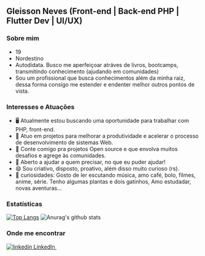 ## Gleisson Neves (Front-end | Back-end PHP | Flutter Dev | UI/UX)

### Sobre mim

* 19
* Nordestino
* Autodidata. Busco me aperfeiçoar atráves de livros, bootcamps, transmitindo conhecimento (ajudando em comunidades)
* Sou um profissional que busca conhecimentos além da minha raiz, dessa forma consigo me estender e endenter melhor outros pontos de vista.

### Interesses e Atuações

* 🖥️ Atualmente estou buscando uma oportunidade para trabalhar com PHP, front-end.
* 🌱 Atuo em projetos para melhorar a produtividade e acelerar o processo de desenvolvimento de sistemas Web.
* 👻 Conte comigo pra projetos Open source e que envolva muitos desafios e agrege às comunidades.
* 💬 Aberto a ajudar a quem precisar, no que eu puder ajudar!
* 😄 Sou criativo, disposto, proativo, além disso muito curioso (rs).
* 🤡 curiosidades: Gosto de ler escutando música, amo café, bolo, filmes, anime, série. Tenho algumas plantas e dois gatinhos, Amo estudadar, novas aventuras...   

### Estatísticas 
[![Top Langs](https://github-readme-stats.vercel.app/api/top-langs/?username=gdk46&hide=html,hack&theme=tokyonight)](https://github.com/anuraghazra/github-readme-stats)
![Anurag's github stats](https://github-readme-stats.vercel.app/api?username=gdk46&show_icons=true&theme=tokyonight)

### Onde me encontrar
<p>
  <a href="https://www.linkedin.com/in/gleisson-neves/" rel="nofollow noreferrer">
    <img src="https://i.stack.imgur.com/gVE0j.png" alt="linkedin"> LinkedIn
  </a> &nbsp;
</p>
